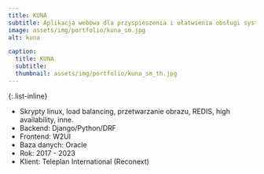 ```yaml
---
title: KUNA
subtitle: Aplikacja webowa dla przyspieszenia i ułatwienia obsługi systemu IFS ERP w sektorze napraw. Wysoka dostępność.
image: assets/img/portfolio/kuna_sm.jpg 
alt: kuna

caption:
  title: KUNA
  subtitle: 
  thumbnail: assets/img/portfolio/kuna_sm_th.jpg 
---
```

{:.list-inline}
- Skrypty linux, load balancing, przetwarzanie obrazu, REDIS, high availability, inne.
- Backend: Django/Python/DRF
- Frontend: W2UI
- Baza danych: Oracle
- Rok: 2017 - 2023
- Klient: Teleplan International (Reconext)

